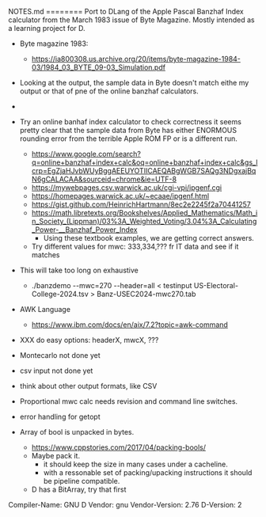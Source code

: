 NOTES.md ======== Port to DLang of the Apple Pascal Banzhaf Index
calculator from the March 1983 issue of Byte Magazine. Mostly
intended as a learning project for D.

- Byte magazine 1983:
	- https://ia800308.us.archive.org/20/items/byte-magazine-1984-03/1984_03_BYTE_09-03_Simulation.pdf
- Looking at the output, the sample data in Byte doesn't match eithe my output or that of pne of the online banzhaf calculators.
- 
- Try an online banhaf index calculator to check correctness it seems pretty clear that the sample data from Byte has either ENORMOUS rounding error from the terrible Apple ROM FP or is a different run.
	- https://www.google.com/search?q=online+banzhaf+index+calc&oq=online+banzhaf+index+calc&gs_lcrp=EgZjaHJvbWUyBggAEEUYOTIICAEQABgWGB7SAQg3NDgxajBqN6gCALACAA&sourceid=chrome&ie=UTF-8
	- https://mywebpages.csv.warwick.ac.uk/cgi-vpi/ipgenf.cgi
	- https://homepages.warwick.ac.uk/~ecaae/ipgenf.html
	- https://gist.github.com/HeinrichHartmann/8ec2e2245f2a70441257
	- https://math.libretexts.org/Bookshelves/Applied_Mathematics/Math_in_Society_(Lippman)/03%3A_Weighted_Voting/3.04%3A_Calculating_Power-__Banzhaf_Power_Index
		- Using these textbook examples, we are getting correct answers.
	- Try different values for mwc: 333,334,??? fr IT data and see if it matches

- This will take too long on exhaustive
	- ./banzdemo --mwc=270 --header=all  < testinput US-Electoral-College-2024.tsv > Banz-USEC2024-mwc270.tab
- AWK Language
	- https://www.ibm.com/docs/en/aix/7.2?topic=awk-command

- XXX do easy options: headerX, mwcX, ???

- Montecarlo not done yet
- csv input not done yet
- think about other output formats, like CSV
- Proportional mwc calc needs revision and command line switches.
- error handling for getopt
- Array of bool is unpacked in bytes.
	- https://www.cppstories.com/2017/04/packing-bools/
	- Maybe pack it.
		- it should keep the size in many cases under a cacheline.
		- with a ressonable set of packing/upacking instructions it should be pipeline compatible.
	- D has a BitArray, try that first

Compiler-Name: GNU D
Vendor: gnu
Vendor-Version: 2.76
D-Version: 2
